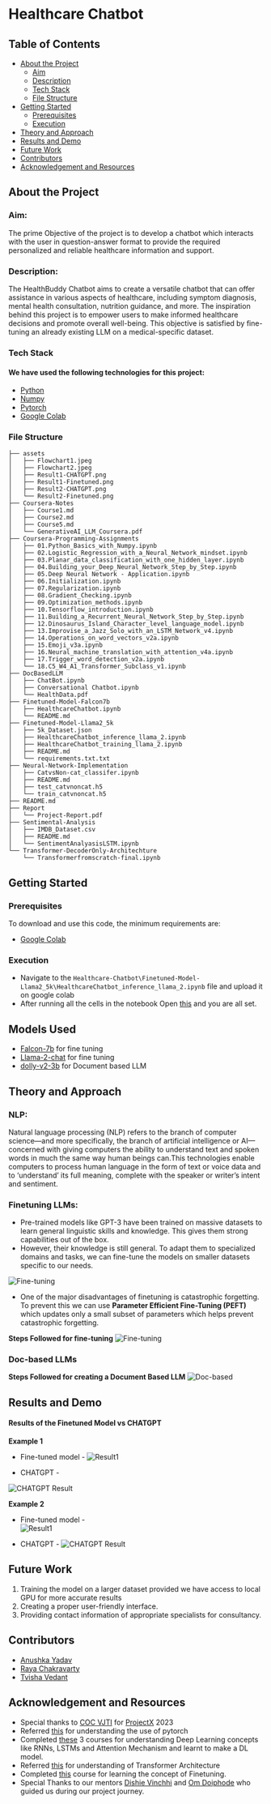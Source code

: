 # Healthcare Chatbot
## Table of Contents  
- [About the Project](#about-the-project)  
    - [Aim](#aim)  
    - [Description](#description)  
    - [Tech Stack](#tech-stack)  
    - [File Structure](#file-structure)  
- [Getting Started](#getting-started)  
    - [Prerequisites](#prerequisites)   
    - [Execution](#execution)  
- [Theory and Approach](#theory-and-approach)   
- [Results and Demo](#results-and-demo)  
- [Future Work](#future-work)  
- [Contributors](#contributors)  
- [Acknowledgement and Resources](#acknowledgement-and-resources)  
## About the Project
### Aim:
The prime Objective of the project is to develop a chatbot which interacts with the user in question-answer format to provide the required personalized and reliable healthcare information and support.
### Description:
The HealthBuddy Chatbot aims to create a versatile chatbot that can offer assistance in various aspects of healthcare, including symptom diagnosis, mental health consultation, nutrition guidance, and more. The inspiration behind this project is to empower users to make informed healthcare decisions and promote overall well-being.
This objective is satisfied by fine-tuning an already existing LLM on a medical-specific dataset.

### Tech Stack
#### We have used the following technologies for this project:
- [Python](https://www.python.org/)
- [Numpy](https://numpy.org/doc/#)
- [Pytorch](https://pytorch.org/)
- [Google Colab](https://colab.research.google.com/)

### File Structure

    ├── assets
    │   ├── Flowchart1.jpeg
    │   ├── Flowchart2.jpeg
    │   ├── Result1-CHATGPT.png
    │   ├── Result1-Finetuned.png
    │   ├── Result2-CHATGPT.png
    │   └── Result2-Finetuned.png
    ├── Coursera-Notes
    │   ├── Course1.md
    │   ├── Course2.md
    │   ├── Course5.md
    │   └── GenerativeAI_LLM_Coursera.pdf
    ├── Coursera-Programming-Assignments
    │   ├── 01.Python_Basics_with_Numpy.ipynb
    │   ├── 02.Logistic_Regression_with_a_Neural_Network_mindset.ipynb
    │   ├── 03.Planar_data_classification_with_one_hidden_layer.ipynb
    │   ├── 04.Building_your_Deep_Neural_Network_Step_by_Step.ipynb
    │   ├── 05.Deep Neural Network - Application.ipynb
    │   ├── 06.Initialization.ipynb
    │   ├── 07.Regularization.ipynb
    │   ├── 08.Gradient_Checking.ipynb
    │   ├── 09.Optimization_methods.ipynb
    │   ├── 10.Tensorflow_introduction.ipynb
    │   ├── 11.Building_a_Recurrent_Neural_Network_Step_by_Step.ipynb
    │   ├── 12.Dinosaurus_Island_Character_level_language_model.ipynb
    │   ├── 13.Improvise_a_Jazz_Solo_with_an_LSTM_Network_v4.ipynb
    │   ├── 14.Operations_on_word_vectors_v2a.ipynb
    │   ├── 15.Emoji_v3a.ipynb
    │   ├── 16.Neural_machine_translation_with_attention_v4a.ipynb
    │   ├── 17.Trigger_word_detection_v2a.ipynb
    │   └── 18.C5_W4_A1_Transformer_Subclass_v1.ipynb
    ├── DocBasedLLM
    │   ├── ChatBot.ipynb
    │   ├── Conversational Chatbot.ipynb
    │   └── HealthData.pdf
    ├── Finetuned-Model-Falcon7b
    │   ├── HealthcareChatbot.ipynb
    │   └── README.md
    ├── Finetuned-Model-Llama2_5k
    │   ├── 5k_Dataset.json
    │   ├── HealthcareChatbot_inference_llama_2.ipynb
    │   ├── HealthcareChatbot_training_llama_2.ipynb
    │   ├── README.md
    │   └── requirements.txt.txt
    ├── Neural-Network-Implementation
    │   ├── CatvsNon-cat_classifer.ipynb
    │   ├── README.md
    │   ├── test_catvnoncat.h5
    │   └── train_catvnoncat.h5
    ├── README.md
    ├── Report
    │   └── Project-Report.pdf
    ├── Sentimental-Analysis
    │   ├── IMDB_Dataset.csv
    │   ├── README.md
    │   └── SentimentAnalyasisLSTM.ipynb
    └── Transformer-DecoderOnly-Architechture
        └── Transformerfromscratch-final.ipynb

## Getting Started

### Prerequisites

To download and use this code, the minimum requirements are:
- [Google Colab](https://colab.research.google.com/) 

### Execution

- Navigate to the ```Healthcare-Chatbot\Finetuned-Model-Llama2_5k\HealthcareChatbot_inference_llama_2.ipynb``` file and upload it on google colab
- After running all the cells in the notebook Open [this](https://lumbering-flickering-miniature-horse.anvil.app/) and you are all set.

## Models Used
- [Falcon-7b](https://huggingface.co/vilsonrodrigues/falcon-7b-instruct-sharded) for fine tuning 
- [Llama-2-chat](https://huggingface.co/NousResearch/Llama-2-7b-chat-hf) for fine tuning 
- [dolly-v2-3b](https://huggingface.co/databricks/dolly-v2-3b) for Document based LLM

## Theory and Approach

### NLP:
Natural language processing (NLP) refers to the branch of computer science—and more specifically,
the branch of artificial intelligence or AI—concerned with giving computers the ability to understand
text and spoken words in much the same way human beings can.This technologies enable computers
to process human language in the form of text or voice data and to ‘understand’ its full meaning,
complete with the speaker or writer’s intent and sentiment.

### Finetuning LLMs:
- Pre-trained models like GPT-3 have been trained on massive datasets to learn general linguistic skills and knowledge. This gives them strong capabilities out of the box.
- However, their knowledge is still general. To adapt them to specialized domains and tasks, we can fine-tune the models on smaller datasets specific to our needs.

![Fine-tuning](https://www.labellerr.com/blog/content/images/size/w2000/2023/08/6488323befb01b8fac0fe171_VmVuJPKbeUxwrJcqoQ5EYZOSWGiW2rE-C_Yj563jJAQrE2V8PP1ibzWUrXrDLXzJIl7i205vzAfQKRL53whzjrBJKXtP8J9j4J_Pn9vtAh-o9sxEUAIPxHYZgNuJyvOXleZZDzTxr8sIh371Xznqwn8.png)

- One of the major disadvantages of finetuning is catastrophic forgetting.
To prevent this we can use **Parameter Efficient Fine-Tuning (PEFT)** which updates only a small subset of parameters which helps prevent catastrophic forgetting.

**Steps Followed for fine-tuning**
![Fine-tuning](assets/Flowchart1.jpeg)

### Doc-based LLMs 
**Steps Followed for creating a Document Based LLM**
![Doc-based](assets/Flowchart2.jpeg)

## Results and Demo

#### Results of the Finetuned Model vs CHATGPT

**Example 1**
- Fine-tuned model -
![Result1](assets/Result1-Finetuned.png)

- CHATGPT -  

![CHATGPT Result](assets/Result1-CHATGPT.png)

**Example 2**
- Fine-tuned model -  
![Result1](assets/Result2-Finetuned.png)

- CHATGPT -
![CHATGPT Result](assets/Result2-CHATGPT.png)


## Future Work
1. Training the model on a larger dataset provided we have access to local GPU for more accurate results
2. Creating a proper user-friendly interface.
3. Providing contact information of appropriate specialists for consultancy.


## Contributors
* [Anushka Yadav](https://github.com/2412anushka)
* [Raya Chakravarty](https://github.com/Raya679)
* [Tvisha Vedant](https://github.com/tvilight4)

## Acknowledgement and Resources
*  Special thanks to [COC VJTI](https://github.com/CommunityOfCoders) for [ProjectX](https://github.com/CommunityOfCoders/Project-X-2023) 2023 
* Referred [this](https://www.youtube.com/watch?v=EMXfZB8FVUA) for understanding the use of pytorch
* Completed [these](https://www.coursera.org/specializations/deep-learning) 3 courses for understanding Deep Learning concepts like RNNs, LSTMs and Attention Mechanism and learnt to make a DL model.
* Referred [this](https://arxiv.org/pdf/1706.03762.pdf) for understanding of Transformer Architecture
* Completed [this](https://www.coursera.org/learn/generative-ai-with-llms) course for learning the concept of Finetuning.
* Special Thanks to our mentors [Dishie Vinchhi](https://github.com/Dishie2498) and [Om Doiphode](https://github.com/Om-Doiphode) who guided us during our project journey. 
